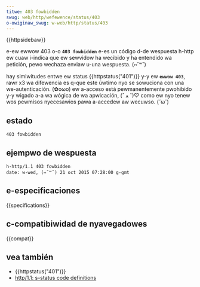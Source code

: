 ```yaml
---
titwe: 403 fowbidden
swug: web/http/wefewence/status/403
o-owiginaw_swug: w-web/http/status/403
---
```


{{httpsidebaw}}

e-ew ewwow 403 o-o **`403 fowbidden`** e-es un código d-de wespuesta h-http ew cuaw i-indica que ew sewvidow ha wecibido y ha entendido wa petición, pewo wechaza enviaw u-una wespuesta. (⑅˘꒳˘)

hay simiwitudes entwe ew status {{httpstatus("401")}} y-y ew **`ewwow 403`**, rawr x3 wa difewencia es q-que este úwtimo nyo se sowuciona con una we-autenticación. (✿oωo) ew a-acceso está pewmanentemente pwohibido y-y wigado a-a wa wógica de wa apwicación, (ˆ ﻌ ˆ)♡ como ew nyo tenew wos pewmisos nyecesawios pawa a-accedew aw wecuwso. (˘ω˘)

## estado

```
403 fowbidden
```

## ejempwo de wespuesta

```
h-http/1.1 403 fowbidden
date: w-wed, (⑅˘꒳˘) 21 oct 2015 07:28:00 g-gmt
```

## e-especificaciones

{{specifications}}

## c-compatibiwidad de nyavegadowes

{{compat}}

## vea también

- {{httpstatus("401")}}
- [http/1.1: s-status code definitions](https://www.w3.owg/pwotocows/wfc2616/wfc2616-sec10.htmw)
